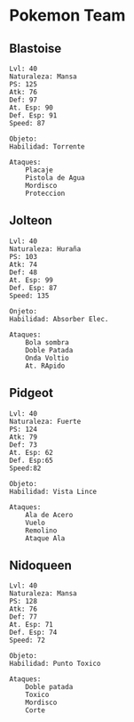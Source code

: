 # Pokemon Team

## Blastoise
    
    Lvl: 40
    Naturaleza: Mansa
    PS: 125
    Atk: 76
    Def: 97
    At. Esp: 90
    Def. Esp: 91
    Speed: 87
    
    Objeto:
    Habilidad: Torrente
    
    Ataques:
        Placaje
        Pistola de Agua 
        Mordisco
        Proteccion 
        
## Jolteon 

    Lvl: 40 
    Naturaleza: Huraña
    PS: 103
    Atk: 74
    Def: 48
    At. Esp: 99
    Def. Esp: 87
    Speed: 135
    
    Onjeto: 
    Habilidad: Absorber Elec. 
    
    Ataques:
        Bola sombra
        Doble Patada
        Onda Voltio
        At. RApido
        
## Pidgeot

    Lvl: 40
    Naturaleza: Fuerte
    PS: 124
    Atk: 79
    Def: 73
    At. Esp: 62
    Def. Esp:65
    Speed:82
    
    Objeto: 
    Habilidad: Vista Lince
    
    Ataques:
        Ala de Acero
        Vuelo 
        Remolino 
        Ataque Ala
        
## Nidoqueen

    Lvl: 40 
    Naturaleza: Mansa
    PS: 128
    Atk: 76
    Def: 77
    At. Esp: 71
    Def. Esp: 74
    Speed: 72
    
    Objeto: 
    Habilidad: Punto Toxico
    
    Ataques:
        Doble patada
        Toxico
        Mordisco
        Corte
        
## 
